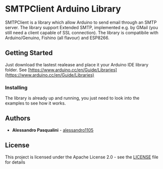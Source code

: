 # SMTPClient Arduino Library

SMTPClient is a library which allow Arduino to send email through an SMTP server. The library support Extended SMTP, implemented e.g. by GMail (you still need a client capable of SSL connection). The library is compatibile with Arduino/Genuino, Fishino (all flavour) and ESP8266.

## Getting Started

Just download the lastest realease and place it your Arduino IDE library folder. See [https://www.arduino.cc/en/Guide/Libraries](https://www.arduino.cc/en/Guide/Libraries)

### Installing

The library is already up and running, you just need to look into the examples to see how it works.

## Authors

* **Alessandro Pasqualini** - [alessandro1105](https://github.com/alessandro1105)

## License

This project is licensed under the Apache License 2.0 - see the [LICENSE](LICENSE) file for details
